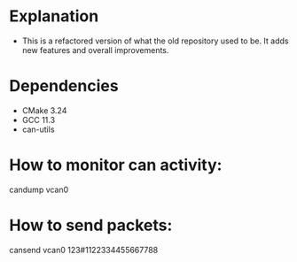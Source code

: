 # Explanation
- This is a refactored version of what the old repository used to be. It adds new features and overall improvements. 

# Dependencies
- CMake 3.24
- GCC 11.3
- can-utils

# How to monitor can activity:
candump vcan0


# How to send packets:
cansend vcan0 123#1122334455667788